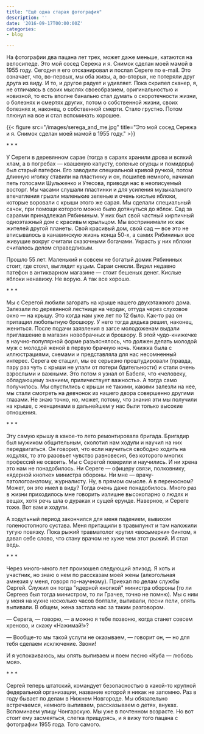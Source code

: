 ```yaml
---
title: "Ещё одна старая фотография"
description: ''
date: '2016-09-17T00:00:00Z'
categories:
- blog

---
```

На фотографии два пацана лет  трех, может даже меньше, катаются на велосипеде. Это мой  сосед Сережа и я.  Снимок сделан моей мамой в 1955 году. Сегодня я его отсканировал и послал Сереге по e-mail. Это означает, что, во-первых, мы оба живы, а, во-вторых, не потеряли друг друга из виду. И то, и другое радует и удивляет. Пока скрипел сканер, я, не отличаясь в своих мыслях своеобразием, оригинальностью и новизной, то есть вполне банально стал думать о скоротечности жизни, о болезнях и смертях других, потом о собственной жизни, своих болезнях и, наконец, о собственной смерти. Стало  грустно. Потом плюнул на все и стал вспоминать хорошее.

{{< figure src="/images/serega_and_me.jpg" title="Это мой  сосед Сережа и я. Снимок сделан моей мамой в 1955 году." >}}

\*&nbsp;\*&nbsp;\*

У Сереги в деревянном сарае (тогда в сараях хранили дрова и всякий хлам, а в погребах —&nbsp;квашеную капусту, соленые огурцы и помидоры) был старый патефон. Его заводили специальной кривой  ручкой, потом длинную иголку ставили на пластинку и он, пошипев немного, начинал петь голосами Шульженко и Утесова, приводя нас в неописуемый восторг. Мы часами слушали пластинки и для усиления музыкального впечатления  грызли маленькие зеленые и очень кислые яблоки, которые воровали с крыши этого же сарая. Мы сделали специальный сачок, при помощи которого можно было дотянуться до яблок. Сад за сараями принадлежал Рябининым. У них был свой частный кирпичный одноэтажный дом с красивым крыльцом. Мы воспринимали их как жителей другой планеты. Свой красивый дом, свой сад —&nbsp;все это не вписывалось в канавинскую жизнь конца 50-х, а самих Рябининых все живущие вокруг считали сказочными богачами. Украсть у них яблоки считалось делом справедливым.

Прошло 55 лет. Маленький и совсем не богатый домик Рябининых стоит, где стоял, выглядит куцым. Сараи снесли. Видел недавно патефон в антикварном магазине —&nbsp;стоит бешеных денег. Кислые яблоки ненавижу. Не ворую. А так все хорошо.

\*&nbsp;\*&nbsp;\*

Мы с Серегой любили загорать на  крыше нашего двухэтажного дома. Залезали по деревянной лестнице на чердак, оттуда через слуховое окно —&nbsp;на крышу. Это когда нам уже лет по 12 было. Как-то раз он притащил любопытную брошюру. У него тогда дядька решил, наконец, жениться. После подачи заявления в загсе молодоженам выдали приглашение в магазин новобрачных и брошюру. В этой чудо-книжечке в научно-популярной форме разъяснялось, что должен делать молодой муж с молодой женой в первую брачную ночь. Книжка была с иллюстрациями, схемами и представляла для нас несомненный интерес. Серега ее стащил, мы ее серьезно проштудировали (правда, пару раз чуть с крыши не упали от потери бдительности) и стали очень взрослыми и важными. Это потом я узнал от Бабеля, что «человеку, обладающему знанием, приличествует важность». А тогда само получилось. Мы спустились с крыши не такими, какими залезли на нее, мы стали смотреть на девчонок из нашего двора совершенно другими глазами. Не знаю точно, но, может, потому, что знания эти мы получили на крыше, с женщинами в дальнейшем у нас были только высокие отношения.

\*&nbsp;\*&nbsp;\*

Эту самую крышу в какое-то лето ремонтировала бригада. Бригадир был мужиком общительным, сколотил нам ходули и научил на них передвигаться. Он говорил, что если научиться свободно ходить на ходулях, то это разовьет чувство равновесия, без которого многих профессий не освоить. Мы с Серегой поверили и научились. И ни хрена это нам не понадобилось. Ни Сереге —&nbsp;офицеру связи, полковнику, «ядерной кнопке» министра обороны. Ни мне —&nbsp;врачу-патологоанатому, журналисту. Ну, в прямом смысле. А в переносном? Может, он это имел в виду? Тогда очень даже понадобилось. Много раз в жизни приходилось мне говорить излишне высокопарно о людях и вещах, хотя речь шла о дураках и сущей ерунде. Наверное, и Сереге тоже. Вот вам и ходули.

А ходульный период закончился для меня падением, вывихом голеностопного сустава. Меня притащили в  травмпункт и там наложили тугую повязку. Пока рыжий травматолог крутил «восьмерки» бинтом, я давал себе слово, что стану врачом не хуже чем этот рыжий. И стал ведь.

\*&nbsp;\*&nbsp;\*

Через много-много лет произошел следующий эпизод. Я хоть и участник, но знаю о нем по рассказам моей жены (алкогольная амнезия у меня, говоря по-научному). Приехал по делам службы Сергей. Служил он тогда "ядерной кнопкой" министра обороны (то ли Сергеев был тогда министром, то ли Грачев, точно не помню). Мы с ним у меня на кухне несколько часов болтали, выпивали, песни пели, опять выпивали. В общем, жена застала нас за таким разговором.

—&nbsp;Серега, —&nbsp;говорю, —&nbsp;а можно я тебе позвоню, когда станет совсем хреново, и скажу «Нажимай!»?

—&nbsp;Вообще-то мы такой услуги не оказываем, —&nbsp;говорит он, —&nbsp;но для тебя сделаем исключение. Звони!

И я успокаиваюсь, мы опять выпиваем и поем песню «Куба —&nbsp;любовь моя».

\*&nbsp;\*&nbsp;\*

Сергей теперь штатский, командует безопасностью в какой-то крупной федеральной организации, название которой я никак не запомню. Раз в году бывает по делам в Нижнем Новгороде. Мы обязательно встречаемся, немного выпиваем, рассказываем о детях, внуках. Вспоминаем улицу Чонгарскую. Мы уже в почтенном возрасте. Но вот стоит ему засмеяться, слегка прищурясь, и я вижу того пацана с фотографии 1955 года. Того самого.

